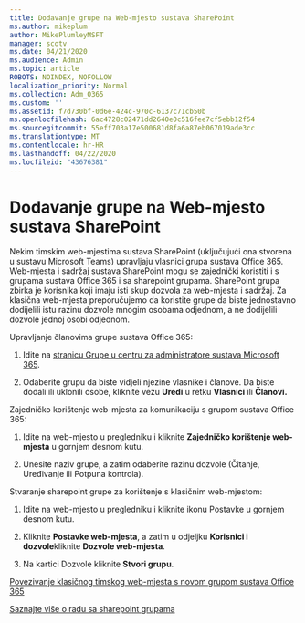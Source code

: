 ```yaml
---
title: Dodavanje grupe na Web-mjesto sustava SharePoint
ms.author: mikeplum
author: MikePlumleyMSFT
manager: scotv
ms.date: 04/21/2020
ms.audience: Admin
ms.topic: article
ROBOTS: NOINDEX, NOFOLLOW
localization_priority: Normal
ms.collection: Adm_O365
ms.custom: ''
ms.assetid: f7d730bf-0d6e-424c-970c-6137c71cb50b
ms.openlocfilehash: 6ac4728c02471dd2640e0c516fee7cf5ebb12f54
ms.sourcegitcommit: 55eff703a17e500681d8fa6a87eb067019ade3cc
ms.translationtype: MT
ms.contentlocale: hr-HR
ms.lasthandoff: 04/22/2020
ms.locfileid: "43676381"
---
```

# <a name="add-a-group-to-a-sharepoint-site"></a>Dodavanje grupe na Web-mjesto sustava SharePoint

Nekim timskim web-mjestima sustava SharePoint (uključujući ona stvorena u sustavu Microsoft Teams) upravljaju vlasnici grupa sustava Office 365. Web-mjesta i sadržaj sustava SharePoint mogu se zajednički koristiti i s grupama sustava Office 365 i sa sharepoint grupama. SharePoint grupa zbirka je korisnika koji imaju isti skup dozvola za web-mjesta i sadržaj. Za klasična web-mjesta preporučujemo da koristite grupe da biste jednostavno dodijelili istu razinu dozvole mnogim osobama odjednom, a ne dodijelili dozvole jednoj osobi odjednom.
  
Upravljanje članovima grupe sustava Office 365:
  
1. Idite na [stranicu Grupe u centru za administratore sustava Microsoft 365](https://portal.office.com/adminportal/home#/groups).
    
2. Odaberite grupu da biste vidjeli njezine vlasnike i članove. Da biste dodali ili uklonili osobe, kliknite vezu **Uredi** u retku **Vlasnici** ili **Članovi.** 
    
Zajedničko korištenje web-mjesta za komunikaciju s grupom sustava Office 365:
  
1. Idite na web-mjesto u pregledniku i kliknite **Zajedničko korištenje web-mjesta** u gornjem desnom kutu. 
    
2. Unesite naziv grupe, a zatim odaberite razinu dozvole (Čitanje, Uređivanje ili Potpuna kontrola).
    
Stvaranje sharepoint grupe za korištenje s klasičnim web-mjestom:
  
1. Idite na web-mjesto u pregledniku i kliknite ikonu Postavke u gornjem desnom kutu.
    
2. Kliknite **Postavke web-mjesta**, a zatim u odjeljku **Korisnici i dozvole**kliknite **Dozvole web-mjesta**.
    
3. Na kartici Dozvole kliknite **Stvori grupu**.
    
[Povezivanje klasičnog timskog web-mjesta s novom grupom sustava Office 365](https://go.microsoft.com/fwlink/?linkid=2008654)
  
[Saznajte više o radu sa sharepoint grupama](https://go.microsoft.com/fwlink/?linkid=874658)
  

